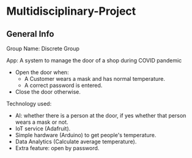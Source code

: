# Multidisciplinary-Project

## General Info
Group Name: Discrete Group

App: A system to manage the door of a shop during COVID pandemic
  - Open the door when:
    + A Customer wears a mask and has normal temperature.
    + A correct password is entered.
  - Close the door otherwise.

Technology used:
  - AI: whether there is a person at the door, if yes whether that person wears a mask or not.
  - IoT service (Adafruit).
  - Simple hardware (Arduino) to get people's temperature.
  - Data Analytics (Calculate average temperature).
  - Extra feature: open by password.